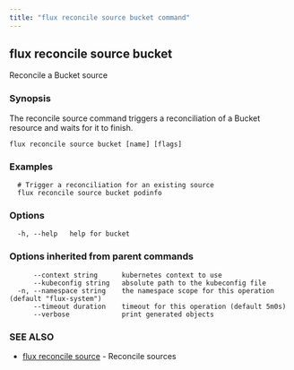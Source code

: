 ```yaml
---
title: "flux reconcile source bucket command"
---
```

## flux reconcile source bucket

Reconcile a Bucket source

### Synopsis

The reconcile source command triggers a reconciliation of a Bucket resource and waits for it to finish.

```
flux reconcile source bucket [name] [flags]
```

### Examples

```
  # Trigger a reconciliation for an existing source
  flux reconcile source bucket podinfo
```

### Options

```
  -h, --help   help for bucket
```

### Options inherited from parent commands

```
      --context string      kubernetes context to use
      --kubeconfig string   absolute path to the kubeconfig file
  -n, --namespace string    the namespace scope for this operation (default "flux-system")
      --timeout duration    timeout for this operation (default 5m0s)
      --verbose             print generated objects
```

### SEE ALSO

* [flux reconcile source](../flux_reconcile_source/)	 - Reconcile sources

